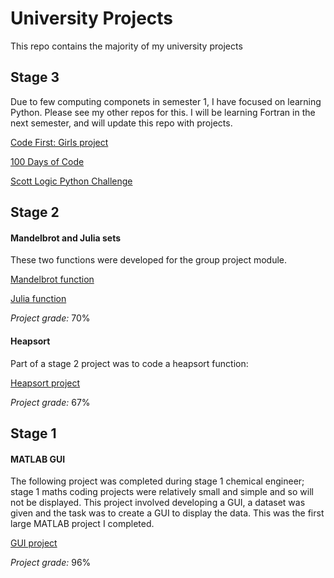 # University Projects
This repo contains the majority of my university projects

## Stage 3
Due to few computing componets in semester 1, I have focused on learning Python. Please see my other repos for this. I will be learning Fortran in the next semester, and will update this repo with projects.

[Code First: Girls project](https://github.com/bethpritchard/CFG-Python-Project/blob/main/main.py)

[100 Days of Code](https://github.com/bethpritchard/100-days-of-code)

[Scott Logic Python Challenge](https://scottlogic.github.io/python-bot-workshop/docs/#docs/ncl_industry_challenge_2020/lotr_bot)

## Stage  2
#### Mandelbrot and Julia sets
These two functions were developed for the group project module.

[Mandelbrot function](Stage-2/mandelbrot.m)

[Julia function](Stage-2/julia.m)

*Project grade:* 70%

#### Heapsort 
Part of a stage 2 project was to code a heapsort function:

[Heapsort project](Stage-2/heapsort.m)

*Project grade:* 67%

## Stage 1 
#### MATLAB GUI 
The following project was completed during stage 1 chemical engineer; stage 1 maths coding projects were relatively small and simple and so will not be displayed.
This project involved developing a GUI, a dataset was given and the task was to create a GUI to display the data. This was the first large MATLAB project I completed. 

[GUI project](xStage-1ChemEng/GUI.m)

*Project grade:* 96%
